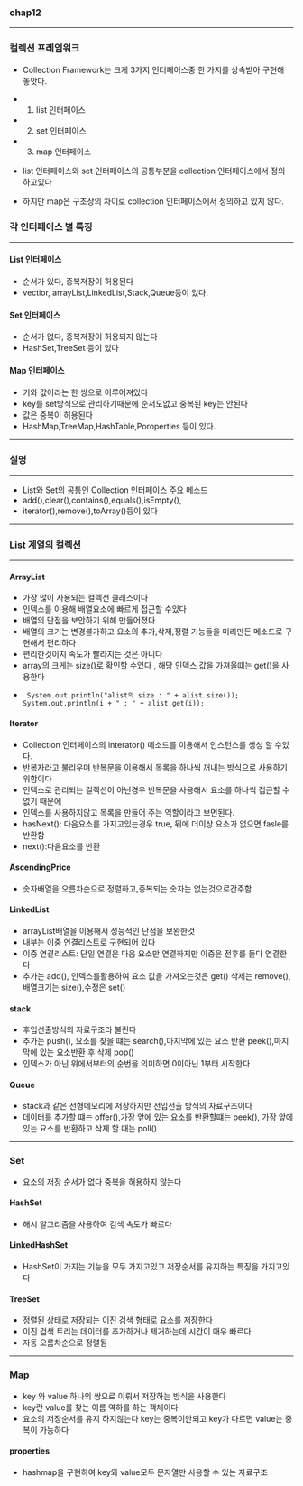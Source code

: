 ### chap12
***

### 컬렉션 프레임워크
- Collection Framework는 크게 3가지 인터페이스중 한 가지를 상속받아 구현해 놓앗다.
- 1. list 인터페이스
- 2. set 인터페이스
- 3. map 인터페이스

- list 인터페이스와 set 인터페이스의 공통부분을 collection 인터페이스에서 정의 하고있다
- 하지만 map은 구조상의 차이로 collection 인터페이스에서 정의하고 있지 않다.

### 각 인터페이스 별 특징
*** 

#### List 인터페이스
- 순서가 있다, 중복저장이 허용된다
- vectior, arrayList,LinkedList,Stack,Queue등이 있다.

#### Set 인터페이스
- 순서가 없다, 중복저장이 허용되지 않는다
- HashSet,TreeSet 등이 있다

#### Map 인터페이스
- 키와 값이라는 한 쌍으로 이루어져있다
- key를 set방식으로 관리하기때문에 순서도없고 중복된 key는 안된다
- 값은 중복이 허용된다
- HashMap,TreeMap,HashTable,Poroperties 등이 있다.
***
### 설명
*** 
- List와 Set의 공통인 Collection 인터페이스 주요 메소드
- add(),clear(),contains(),equals(),isEmpty(),
- iterator(),remove(),toArray()등이 있다
***

### List 계열의 컬렉션
***
#### ArrayList
- 가장 많이 사용되는 컬렉션 클래스이다
- 인덱스를 이용해 배열요소에 빠르게 접근할 수있다
- 배열의 단점을 보안하기 위해 만들어졌다
- 배열의 크기는 변경불가하고 요소의 추가,삭제,정렬 기능들을 미리만든 메소드로 구현해서 편리하다
- 편리한것이지 속도가 빨라지는 것은 아니다
- array의 크게는 size()로 확인할 수있다 , 해당 인덱스 값을 가져올떄는 get()을 사용한다
-   ```
     System.out.println("alist의 size : " + alist.size());
    System.out.println(i + " : " + alist.get(i));
     ```
#### Iterator
- Collection 인터페이스의 interator() 메소드를 이용해서 인스턴스를 생성 할 수있다.
- 반복자라고 불리우며 반복문을 이용해서 목록을 하나씩 꺼내는 방식으로 사용하기 위함이다
- 인덱스로 관리되는 컬렉션이 아닌경우 반복문을 사용해서 요소를 하나씩 접근할 수 없기 때문에
- 인덱스를 사용하지않고 목록을 만들어 주는 역할이라고 보면된다.
- hasNext(): 다음요소를 가지고있는경우 true, 뒤에 더이상 요소가 없으면 fasle를 반환함
- next():다음요소를 반환

#### AscendingPrice
- 숫자배열을 오름차순으로 정렬하고,중복되는 숫자는 없는것으로간주함

#### LinkedList
- arrayList배열을 이용해서 성능적인 단점을 보완한것
- 내부는 이중 연결리스트로 구현되어 있다
- 이중 연결리스트: 단일 연결은 다음 요소만 연결하지만 이중은 전후를 둘다 연결한다
- 추가는 add(), 인덱스를활용하여 요소 값을 가져오는것은 get() 삭제는 remove(),배열크기는 size(),수정은 set()

#### stack
- 후입선출방식의 자료구조라 불린다
- 추가는 push(), 요소를 찾을 떄는 search(),마지막에 있는 요소 반환 peek(),마지막에 있는 요소반환 후 삭제 pop()
- 인덱스가 아닌 위에서부터의 순번을 의미하면 0이아닌 1부터 시작한다

#### Queue
- stack과 같은 선형메모리에 저장하지만 선입선출 방식의 자료구조이다
- 데이터를 추가할 떄는 offer(),가장 앞에 있는 요소를 반환할떄는 peek(), 가장 앞에 있는 요소를 반환하고 삭제 할 때는 poll()
***

### Set
- 요소의 저장 순서가 없다 중복을 허용하지 않는다

#### HashSet
- 해시 알고리즘을 사용하여 검색 속도가 빠르다

#### LinkedHashSet
- HashSet이 가지는 기능을 모두 가지고있고 저장순서를 유지하는 특징을 가지고있다

#### TreeSet
- 정렬된 상태로 저장되는 이진 검색 형태로 요소를 저장한다
- 이진 검색 트리는 데이터를 추가하거나 제거하는데 시간이 매우 빠르다
- 자동 오름차순으로 정렬됨
***

### Map
- key 와 value 하나의 쌍으로 이뤄서 저장하는 방식을 사용한다
- key란 value를 찾는 이름 역하를 하는 객체이다
- 요소의 저장순서를 유지 하지않는다 key는 중복이안되고 key가 다르면 value는 중복이 가능하다

#### properties
- hashmap을 구현하여 key와 value모두 문자열만 사용할 수 있는 자료구조
